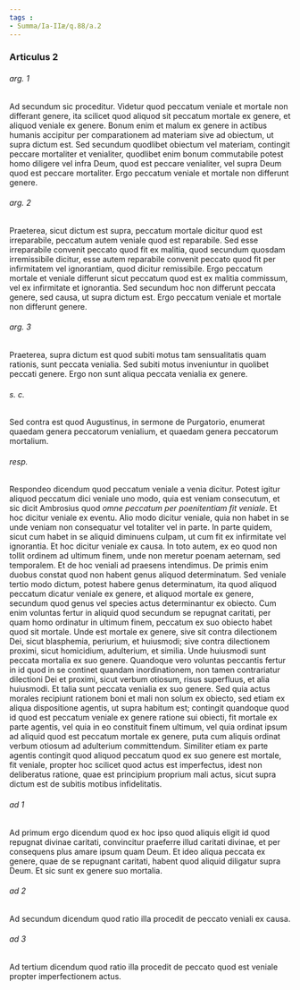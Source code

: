 ```yaml
---
tags : 
- Summa/Ia-IIæ/q.88/a.2
---
```


### Articulus 2

###### arg. 1
Ad secundum sic proceditur. Videtur quod peccatum veniale et mortale non differant genere, ita scilicet quod aliquod sit peccatum mortale ex genere, et aliquod veniale ex genere. Bonum enim et malum ex genere in actibus humanis accipitur per comparationem ad materiam sive ad obiectum, ut supra dictum est. Sed secundum quodlibet obiectum vel materiam, contingit peccare mortaliter et venialiter, quodlibet enim bonum commutabile potest homo diligere vel infra Deum, quod est peccare venialiter, vel supra Deum quod est peccare mortaliter. Ergo peccatum veniale et mortale non differunt genere.

###### arg. 2
Praeterea, sicut dictum est supra, peccatum mortale dicitur quod est irreparabile, peccatum autem veniale quod est reparabile. Sed esse irreparabile convenit peccato quod fit ex malitia, quod secundum quosdam irremissibile dicitur, esse autem reparabile convenit peccato quod fit per infirmitatem vel ignorantiam, quod dicitur remissibile. Ergo peccatum mortale et veniale differunt sicut peccatum quod est ex malitia commissum, vel ex infirmitate et ignorantia. Sed secundum hoc non differunt peccata genere, sed causa, ut supra dictum est. Ergo peccatum veniale et mortale non differunt genere.

###### arg. 3
Praeterea, supra dictum est quod subiti motus tam sensualitatis quam rationis, sunt peccata venialia. Sed subiti motus inveniuntur in quolibet peccati genere. Ergo non sunt aliqua peccata venialia ex genere.

###### s. c.
Sed contra est quod Augustinus, in sermone de Purgatorio, enumerat quaedam genera peccatorum venialium, et quaedam genera peccatorum mortalium.

###### resp.
Respondeo dicendum quod peccatum veniale a venia dicitur. Potest igitur aliquod peccatum dici veniale uno modo, quia est veniam consecutum, et sic dicit Ambrosius quod *omne peccatum per poenitentiam fit veniale*. Et hoc dicitur veniale ex eventu. Alio modo dicitur veniale, quia non habet in se unde veniam non consequatur vel totaliter vel in parte. In parte quidem, sicut cum habet in se aliquid diminuens culpam, ut cum fit ex infirmitate vel ignorantia. Et hoc dicitur veniale ex causa. In toto autem, ex eo quod non tollit ordinem ad ultimum finem, unde non meretur poenam aeternam, sed temporalem. Et de hoc veniali ad praesens intendimus. De primis enim duobus constat quod non habent genus aliquod determinatum. Sed veniale tertio modo dictum, potest habere genus determinatum, ita quod aliquod peccatum dicatur veniale ex genere, et aliquod mortale ex genere, secundum quod genus vel species actus determinantur ex obiecto. Cum enim voluntas fertur in aliquid quod secundum se repugnat caritati, per quam homo ordinatur in ultimum finem, peccatum ex suo obiecto habet quod sit mortale. Unde est mortale ex genere, sive sit contra dilectionem Dei, sicut blasphemia, periurium, et huiusmodi; sive contra dilectionem proximi, sicut homicidium, adulterium, et similia. Unde huiusmodi sunt peccata mortalia ex suo genere. Quandoque vero voluntas peccantis fertur in id quod in se continet quandam inordinationem, non tamen contrariatur dilectioni Dei et proximi, sicut verbum otiosum, risus superfluus, et alia huiusmodi. Et talia sunt peccata venialia ex suo genere. Sed quia actus morales recipiunt rationem boni et mali non solum ex obiecto, sed etiam ex aliqua dispositione agentis, ut supra habitum est; contingit quandoque quod id quod est peccatum veniale ex genere ratione sui obiecti, fit mortale ex parte agentis, vel quia in eo constituit finem ultimum, vel quia ordinat ipsum ad aliquid quod est peccatum mortale ex genere, puta cum aliquis ordinat verbum otiosum ad adulterium committendum. Similiter etiam ex parte agentis contingit quod aliquod peccatum quod ex suo genere est mortale, fit veniale, propter hoc scilicet quod actus est imperfectus, idest non deliberatus ratione, quae est principium proprium mali actus, sicut supra dictum est de subitis motibus infidelitatis.

###### ad 1
Ad primum ergo dicendum quod ex hoc ipso quod aliquis eligit id quod repugnat divinae caritati, convincitur praeferre illud caritati divinae, et per consequens plus amare ipsum quam Deum. Et ideo aliqua peccata ex genere, quae de se repugnant caritati, habent quod aliquid diligatur supra Deum. Et sic sunt ex genere suo mortalia.

###### ad 2
Ad secundum dicendum quod ratio illa procedit de peccato veniali ex causa.

###### ad 3
Ad tertium dicendum quod ratio illa procedit de peccato quod est veniale propter imperfectionem actus.

